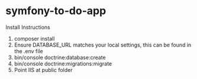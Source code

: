 # symfony-to-do-app

Install Instructions

1. composer install
2. Ensure DATABASE_URL matches your local settings, this can be found in the .env file
3. bin/console doctrine:database:create
4. bin/console doctrine:migrations:migrate
5. Point IIS at public folder
